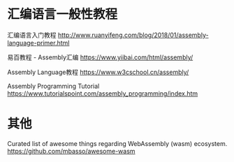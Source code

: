 
# 汇编语言一般性教程

汇编语言入门教程 http://www.ruanyifeng.com/blog/2018/01/assembly-language-primer.html

易百教程 - Assembly汇编 https://www.yiibai.com/html/assembly/

Assembly Language教程 https://www.w3cschool.cn/assembly/

Assembly Programming Tutorial https://www.tutorialspoint.com/assembly_programming/index.htm

# 其他

Curated list of awesome things regarding WebAssembly (wasm) ecosystem. https://github.com/mbasso/awesome-wasm
